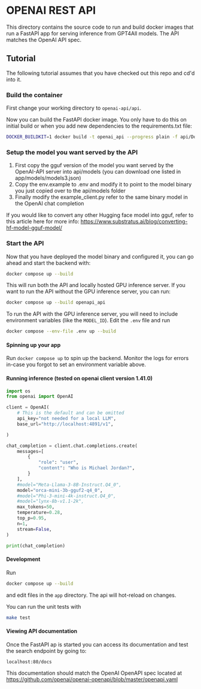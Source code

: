 # OPENAI REST API

This directory contains the source code to run and build docker images that run a FastAPI app
for serving inference from GPT4All models. The API matches the OpenAI API spec.

## Tutorial

The following tutorial assumes that you have checked out this repo and cd'd into it.

### Build the container

First change your working directory to `openai-api/api`.

Now you can build the FastAPI docker image. You only have to do this on initial build or when you add new dependencies to the requirements.txt file:
```bash
DOCKER_BUILDKIT=1 docker build -t openai_api --progress plain -f api/Dockerfile.buildkit .
```

### Setup the model you want served by the API

1. First copy the gguf version of the model you want served by the OpenAI-API server into api/models  (you can download one listed in app/models/models3.json)
1. Copy the env.example to .env and modify it to point to the model binary you just copied over to the api/models folder
1. Finally modify the example_client.py refer to the same binary model in the OpenAI chat completion

If you would like to convert any other Hugging face model into gguf, refer to this article here for more info: https://www.substratus.ai/blog/converting-hf-model-gguf-model/

### Start the API

Now that you have deployed the model binary and configured it, you can go ahead and start the backend with:

```bash
docker compose up --build
```

This will run both the API and locally hosted GPU inference server. If you want to run the API without the GPU inference server, you can run:

```bash
docker compose up --build openapi_api
```

To run the API with the GPU inference server, you will need to include environment variables (like the `MODEL_ID`). Edit the `.env` file and run
```bash
docker compose --env-file .env up --build
```

#### Spinning up your app
Run `docker compose up` to spin up the backend. Monitor the logs for errors in-case you forgot to set an environment variable above.


#### Running inference (tested on openai client version 1.41.0)
```python
import os
from openai import OpenAI

client = OpenAI(
    # This is the default and can be omitted
    api_key="not needed for a local LLM",
    base_url="http://localhost:4891/v1",

)

chat_completion = client.chat.completions.create(
    messages=[
        {
            "role": "user",
            "content": "Who is Michael Jordan?",
        }
    ],
    #model="Meta-Llama-3-8B-Instruct.Q4_0",
    model="orca-mini-3b-gguf2-q4_0",
    #model="Phi-3-mini-4k-instruct.Q4_0",
    #model="lynx-8b-v1.1-2k",
    max_tokens=50,
    temperature=0.28,
    top_p=0.95,
    n=1,
    stream=False,
)

print(chat_completion)
```

#### Development
Run

```bash
docker compose up --build
```
and edit files in the `app` directory. The api will hot-reload on changes.

You can run the unit tests with

```bash
make test
```

#### Viewing API documentation

Once the FastAPI ap is started you can access its documentation and test the search endpoint by going to:
```
localhost:80/docs
```

This documentation should match the OpenAI OpenAPI spec located at https://github.com/openai/openai-openapi/blob/master/openapi.yaml
